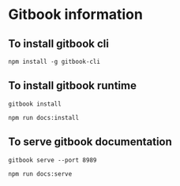 # Gitbook information

## To install gitbook cli

`npm install -g gitbook-cli`

## To install gitbook runtime

`gitbook install`

`npm run docs:install`

## To serve gitbook documentation

`gitbook serve --port 8989`

`npm run docs:serve`
